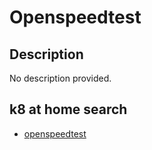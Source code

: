 # Openspeedtest

## Description

No description provided.

## k8 at home search

- [openspeedtest](https://nanne.dev/k8s-at-home-search/#/openspeedtest)
